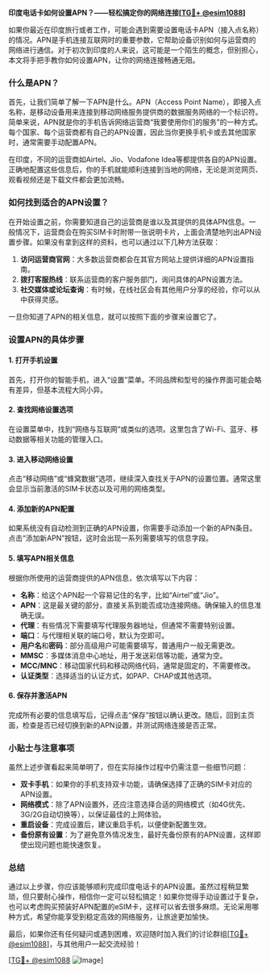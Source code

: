 **印度电话卡如何设置APN？——轻松搞定你的网络连接[[TG💪+ @esim1088](https://t.me/s/esim1088)]**

如果你最近在印度旅行或者工作，可能会遇到需要设置电话卡APN（接入点名称）的情况。APN是手机连接互联网时的重要参数，它帮助设备识别如何与运营商的网络进行通信。对于初次到印度的人来说，这可能是一个陌生的概念，但别担心，本文将手把手教你如何设置APN，让你的网络连接畅通无阻。

### 什么是APN？

首先，让我们简单了解一下APN是什么。APN（Access Point Name），即接入点名称，是移动设备用来连接到移动网络服务提供商的数据服务网络的一个标识符。简单来说，APN就是你的手机告诉网络运营商“我要使用你们的服务”的一种方式。每个国家、每个运营商都有自己的APN设置，因此当你更换手机卡或去其他国家时，通常需要手动配置APN。

在印度，不同的运营商如Airtel、Jio、Vodafone Idea等都提供各自的APN设置。正确地配置这些信息后，你的手机就能顺利连接到当地的网络，无论是浏览网页、观看视频还是下载文件都会更加流畅。

### 如何找到适合的APN设置？

在开始设置之前，你需要知道自己的运营商是谁以及其提供的具体APN信息。一般情况下，运营商会在购买SIM卡时附带一张说明卡片，上面会清楚地列出APN设置步骤。如果没有拿到这样的资料，也可以通过以下几种方法获取：

1. **访问运营商官网**：大多数运营商都会在其官方网站上提供详细的APN设置指南。
2. **拨打客服热线**：联系运营商的客户服务部门，询问具体的APN设置方法。
3. **社交媒体或论坛查询**：有时候，在线社区会有其他用户分享的经验，你可以从中获得灵感。

一旦你知道了APN的相关信息，就可以按照下面的步骤来设置它了。

### 设置APN的具体步骤

#### 1. 打开手机设置
首先，打开你的智能手机，进入“设置”菜单。不同品牌和型号的操作界面可能会略有差异，但基本流程大同小异。

#### 2. 查找网络设置选项
在设置菜单中，找到“网络与互联网”或类似的选项。这里包含了Wi-Fi、蓝牙、移动数据等相关功能的管理入口。

#### 3. 进入移动网络设置
点击“移动网络”或“蜂窝数据”选项，继续深入查找关于APN的设置位置。通常这里会显示当前激活的SIM卡状态以及可用的网络类型。

#### 4. 添加新的APN配置
如果系统没有自动检测到正确的APN设置，你需要手动添加一个新的APN条目。点击“添加新APN”按钮，这时会出现一系列需要填写的信息字段。

#### 5. 填写APN相关信息
根据你所使用的运营商提供的APN信息，依次填写以下内容：
- **名称**：给这个APN起一个容易记住的名字，比如“Airtel”或“Jio”。
- **APN**：这是最关键的部分，直接关系到能否成功连接网络。确保输入的信息准确无误。
- **代理**：有些情况下需要填写代理服务器地址，但通常不需要特别设置。
- **端口**：与代理相关联的端口号，默认为空即可。
- **用户名**和**密码**：部分高级用户可能需要填写，普通用户一般无需更改。
- **MMSC**：多媒体消息中心地址，用于发送彩信等功能，通常为空。
- **MCC/MNC**：移动国家代码和移动网络代码，通常是固定的，不需要修改。
- **认证类型**：选择适当的认证方式，如PAP、CHAP或其他选项。

#### 6. 保存并激活APN
完成所有必要的信息填写后，记得点击“保存”按钮以确认更改。随后，回到主页面，检查是否已经切换到新的APN设置，并测试网络连接是否正常。

### 小贴士与注意事项

虽然上述步骤看起来简单明了，但在实际操作过程中仍需注意一些细节问题：

- **双卡手机**：如果你的手机支持双卡功能，请确保选择了正确的SIM卡对应的APN设置。
- **网络模式**：除了APN设置外，还应注意选择合适的网络模式（如4G优先、3G/2G自动切换等），以保证最佳的上网体验。
- **重启设备**：完成设置后，建议重启手机，以便使新配置生效。
- **备份原有设置**：为了避免意外情况发生，最好先备份原有的APN设置，这样即使出现问题也能快速恢复。

### 总结

通过以上步骤，你应该能够顺利完成印度电话卡的APN设置。虽然过程稍显繁琐，但只要耐心操作，相信你一定可以轻松搞定！如果你觉得手动设置过于复杂，也可以考虑购买预装好APN配置的eSIM卡，这样可以省去很多麻烦。无论采用哪种方式，希望你能享受到稳定高效的网络服务，让旅途更加愉快。

最后，如果你还有任何疑问或遇到困难，欢迎随时加入我们的讨论群组[[TG💪+ @esim1088](https://t.me/s/esim1088)]，与其他用户一起交流经验！

[[TG💪+ @esim1088](https://t.me/s/esim1088) ![Image](https://i.postimg.cc/4NQfJmqS/Snipaste-2025-05-13-00-14-12.png)]